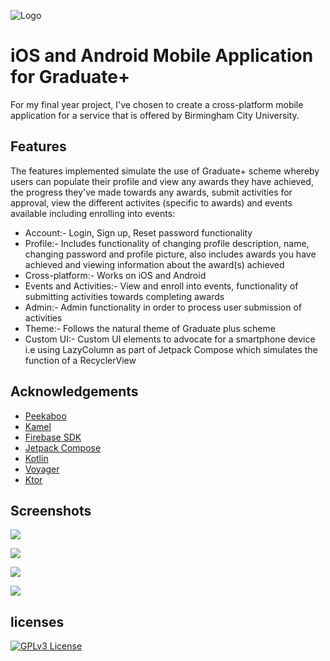 ![Logo](https://cphfcrflaa.cloudimg.io/_bcuimages/gradplus-132411791010720030.jpg)

# iOS and Android Mobile Application for Graduate+

For my final year project, I've chosen to create a cross-platform mobile application for a service that is offered by Birmingham City University.

## Features

The features implemented simulate the use of Graduate+ scheme whereby users can populate their profile and view any awards they have achieved, the progress they've made towards any awards, submit activities for approval, view the different activites (specific to awards) and events available including enrolling into events:

- Account:- Login, Sign up, Reset password functionality
- Profile:- Includes functionality of changing profile description, name, changing password and profile picture, also includes awards you have achieved and viewing information about the award(s) achieved
- Cross-platform:- Works on iOS and Android
- Events and Activities:- View and enroll into events, functionality of submitting activities towards completing awards
- Admin:- Admin functionality in order to process user submission of activities
- Theme:- Follows the natural theme of Graduate plus scheme
- Custom UI:- Custom UI elements to advocate for a smartphone device i.e using LazyColumn as part of Jetpack Compose which simulates the function of a RecyclerView

## Acknowledgements

 - [Peekaboo](https://github.com/onseok/peekaboo)
 - [Kamel](https://github.com/Kamel-Media/Kamel)
 - [Firebase SDK](https://firebaseopensource.com/projects/gitliveapp/firebase-kotlin-sdk/)
-  [Jetpack Compose](https://developer.android.com/compose)
- [Kotlin](https://kotlinlang.org/)
- [Voyager](https://voyager.adriel.cafe/)
- [Ktor](https://ktor.io/)

## Screenshots
![](https://i.ibb.co/c3G7PS9/images-1.png)

![](https://i.ibb.co/b3RZj0W/images-2.png)

![](https://i.ibb.co/b2FFvK4/images-3.png)

![](https://i.ibb.co/NsJhQZt/images-5.png)


## licenses

[![GPLv3 License](https://img.shields.io/badge/License-GPL%20v3-yellow.svg)](https://opensource.org/licenses/)
